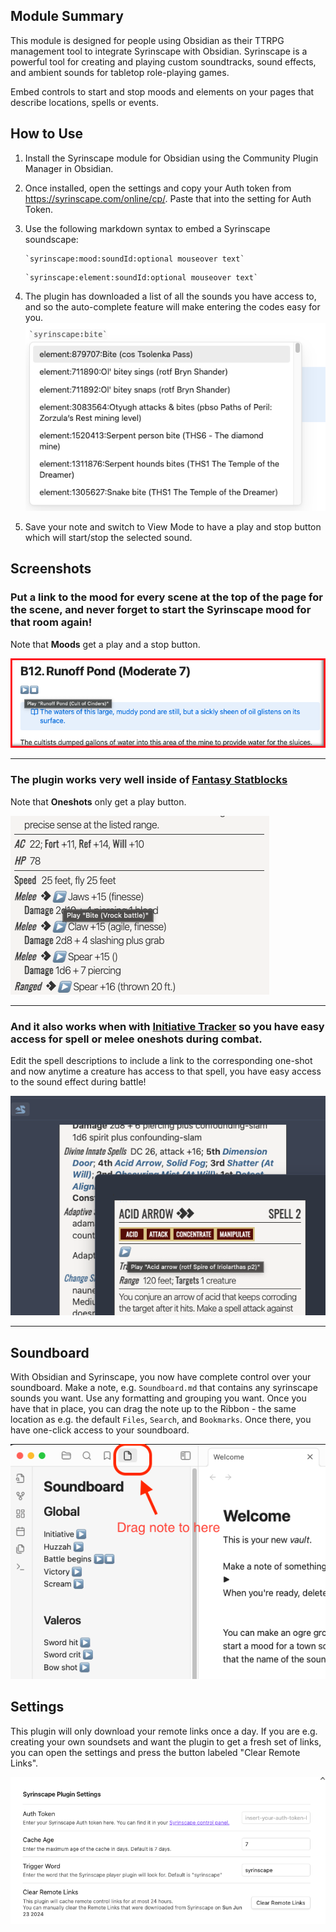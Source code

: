 ## Module Summary

This module is designed for people using Obsidian as their TTRPG management tool to integrate Syrinscape with Obsidian. Syrinscape is a powerful tool for creating and playing custom soundtracks, sound effects, and ambient sounds for tabletop role-playing games.

Embed controls to start and stop moods and elements on your pages that describe locations, spells or events.

## How to Use

1. Install the Syrinscape module for Obsidian using the Community Plugin Manager in Obsidian.

2. Once installed, open the settings and copy your Auth token from https://syrinscape.com/online/cp/. Paste that into the setting for Auth Token.

3. Use the following markdown syntax to embed a Syrinscape soundscape:

    ```
    `syrinscape:mood:soundId:optional mouseover text`
    ```

    ```
    `syrinscape:element:soundId:optional mouseover text`
    ```

4. The plugin has downloaded a list of all the sounds you have access to, and so the auto-complete feature will make entering the codes easy for you.
    ![Autocompletion](doc/autocomplete.png "Autocompletion feature")
    
5. Save your note and switch to View Mode to have a play and stop button which will start/stop the selected sound.

## Screenshots

### Put a link to the mood for every scene at the top of the page for the scene, and never forget to start the Syrinscape mood for that room again!

Note that **Moods** get a play and a stop button.

![Scene mood](doc/scene_mood.png "Setting the mood for a scene")

--- 

### The plugin works very well inside of [Fantasy Statblocks](https://github.com/javalent/fantasy-statblocks)

Note that **Oneshots** only get a play button.

![Fantasy Statblocks integration](doc/fantasy_statblock.png "Integration with Fantasy Statblocks")

---

### And it also works when with [Initiative Tracker](https://github.com/javalent/initiative-tracker) so you have easy access for spell or melee oneshots during combat.

Edit the spell descriptions to include a link to the corresponding one-shot and now anytime a creature has access to that spell, you have easy access to the sound effect during battle!

![Initiative Tracker integration](doc/initiative_tracker.png "Integration with Initiative Tracker")

--- 

## Soundboard

With Obsidian and Syrinscape, you now have complete control over your soundboard. Make a note, e.g. `Soundboard.md` that contains any syrinscape sounds you want. Use any formatting and grouping you want. Once you have that in place, you can drag the note up to the Ribbon - the same location as e.g. the default `Files`, `Search`, and `Bookmarks`. Once there, you have one-click access to your soundboard.

![Soundboard](doc/Soundboard.png "Illustration of how to create a one-click soundboard")

## Settings

This plugin will only download your remote links once a day. If you are e.g. creating your own soundsets and want the plugin to get a fresh set of links, you can open the settings and press the button labeled "Clear Remote Links".

![Settings](doc/Settings.png "Settings screenshot")